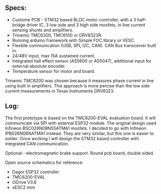 ## Specs:
- Custome PCB - STM32 based BLDC motor controller, with a 3 half-bridge driver IC, 3 low side and 3 high side mosfets, in line current sensing shunts and amplifiers.
- Trinamic TMC6200, TMC6100 or DRV8323R.
- Running arduino framework with Simple FOC library or VESC.
- Flexible communication (USB, SPI, I2C, CAN). CAN Bus transceiver built in.
- 24/48V input, max 15A sustained current.
- Integrated hall effect sensor (AS5600 or AS5047), additional input for external absolute encoder. 
- Temperature sensor for motor and board.

Trinamic TMC6200 was chosen because it measures phase current in line using built in amplifiers. This approach is more percise than the low side current measurements in Texas Instruments DRV8323.

## Log:
The first prototype is based on the TMC6200-EVAL evaluation board. It will communicate via SPI with external ESP32 module.
The original design used Infineon BSC026N08NS5ATMA1 mosfets. I decided to go with Infineon IPB026N06NATMA1 instead. They are very similar, but this one is easier to solder.
Once working I will design the STM32 based controller with integrated CAN communication.

Optional - electromagnetic brake support. Round pcb board, double sided.

Open source schematics for reference:
- Dagor ESP32 controller
- TMC6200-EVAL
- ODrive V3.6
- xESC2 mini
